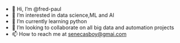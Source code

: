 - 👋 Hi, I’m @fred-paul
- 👀 I’m interested in data science,ML and AI
- 🌱 I’m currently learning python
- 💞️ I’m looking to collaborate on all big data and automation projects 
- 📫 How to reach me at senecasboy@gmai.com

<!---
fred-paul/fred-paul is a ✨ special ✨ repository because its `README.md` (this file) appears on your GitHub profile.
You can click the Preview link to take a look at your changes.
--->
